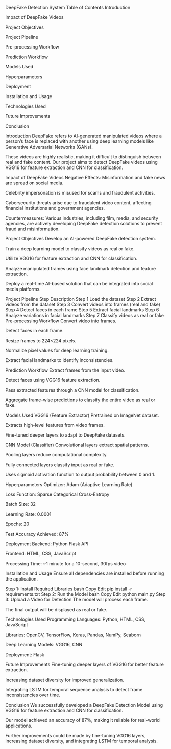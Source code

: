 DeepFake Detection System
Table of Contents
Introduction

Impact of DeepFake Videos

Project Objectives

Project Pipeline

Pre-processing Workflow

Prediction Workflow

Models Used

Hyperparameters

Deployment

Installation and Usage

Technologies Used

Future Improvements

Conclusion

Introduction
DeepFake refers to AI-generated manipulated videos where a person’s face is replaced with another using deep learning models like Generative Adversarial Networks (GANs).

These videos are highly realistic, making it difficult to distinguish between real and fake content. Our project aims to detect DeepFake videos using VGG16 for feature extraction and CNN for classification.

Impact of DeepFake Videos
Negative Effects:
Misinformation and fake news are spread on social media.

Celebrity impersonation is misused for scams and fraudulent activities.

Cybersecurity threats arise due to fraudulent video content, affecting financial institutions and government agencies.

Countermeasures:
Various industries, including film, media, and security agencies, are actively developing DeepFake detection solutions to prevent fraud and misinformation.

Project Objectives
Develop an AI-powered DeepFake detection system.

Train a deep learning model to classify videos as real or fake.

Utilize VGG16 for feature extraction and CNN for classification.

Analyze manipulated frames using face landmark detection and feature extraction.

Deploy a real-time AI-based solution that can be integrated into social media platforms.

Project Pipeline
Step	Description
Step 1	Load the dataset
Step 2	Extract videos from the dataset
Step 3	Convert videos into frames (real and fake)
Step 4	Detect faces in each frame
Step 5	Extract facial landmarks
Step 6	Analyze variations in facial landmarks
Step 7	Classify videos as real or fake
Pre-processing Workflow
Convert video into frames.

Detect faces in each frame.

Resize frames to 224×224 pixels.

Normalize pixel values for deep learning training.

Extract facial landmarks to identify inconsistencies.

Prediction Workflow
Extract frames from the input video.

Detect faces using VGG16 feature extraction.

Pass extracted features through a CNN model for classification.

Aggregate frame-wise predictions to classify the entire video as real or fake.

Models Used
VGG16 (Feature Extractor)
Pretrained on ImageNet dataset.

Extracts high-level features from video frames.

Fine-tuned deeper layers to adapt to DeepFake datasets.

CNN Model (Classifier)
Convolutional layers extract spatial patterns.

Pooling layers reduce computational complexity.

Fully connected layers classify input as real or fake.

Uses sigmoid activation function to output probability between 0 and 1.

Hyperparameters
Optimizer: Adam (Adaptive Learning Rate)

Loss Function: Sparse Categorical Cross-Entropy

Batch Size: 32

Learning Rate: 0.0001

Epochs: 20

Test Accuracy Achieved: 87%

Deployment
Backend: Python Flask API

Frontend: HTML, CSS, JavaScript

Processing Time: ~1 minute for a 10-second, 30fps video

Installation and Usage
Ensure all dependencies are installed before running the application.

Step 1: Install Required Libraries
bash
Copy
Edit
pip install -r requirements.txt
Step 2: Run the Model
bash
Copy
Edit
python main.py
Step 3: Upload a Video for Detection
The model will process each frame.

The final output will be displayed as real or fake.

Technologies Used
Programming Languages: Python, HTML, CSS, JavaScript

Libraries: OpenCV, TensorFlow, Keras, Pandas, NumPy, Seaborn

Deep Learning Models: VGG16, CNN

Deployment: Flask

Future Improvements
Fine-tuning deeper layers of VGG16 for better feature extraction.

Increasing dataset diversity for improved generalization.

Integrating LSTM for temporal sequence analysis to detect frame inconsistencies over time.

Conclusion
We successfully developed a DeepFake Detection Model using VGG16 for feature extraction and CNN for classification.

Our model achieved an accuracy of 87%, making it reliable for real-world applications.

Further improvements could be made by fine-tuning VGG16 layers, increasing dataset diversity, and integrating LSTM for temporal analysis.